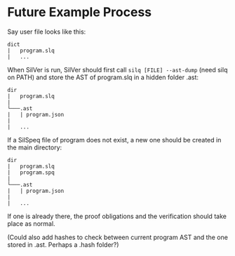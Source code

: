 # Future Example Process
Say user file looks like this:

```
dict
|   program.slq
|   ...
```

When SilVer is run, SilVer should first call `silq [FILE] --ast-dump` (need silq on PATH) and store the AST of program.slq in a hidden folder .ast:

```
dir
|   program.slq
|
└───.ast
|   | program.json
|
|   ...
```

If a SilSpeq file of program does not exist, a new one should be created in the main directory:

```
dir
|   program.slq
|   program.spq
|
└───.ast
|   | program.json
|
|   ...
```

If one is already there, the proof obligations and the verification should take place as normal.

(Could also add hashes to check between current program AST and the one stored in .ast. Perhaps a .hash folder?)